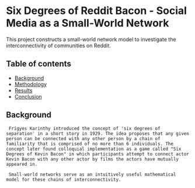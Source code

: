 # Six Degrees of Reddit Bacon - Social Media as a Small-World Network
This project constructs a small-world network model to investigate the interconnectivity of communities on Reddit. 
## Table of contents
* [Background](#Background)
* [Methodology](#Methodology)
* [Results](#Results)
* [Conclusion](#Conclusion)

## Background
     Frigyes Karinthy introduced the concept of 'six degrees of separation' in a short story in 1929. The idea proposes that any given person can be connected with any other person by a chain of familiarity that is comprised of no more than 6 individuals. The concept later found colloquial implementation as a game called "Six Degrees of Kevin Bacon" in which participants attempt to connect actor Kevin Bacon with any other actor by films the actors have mutually appeared in.

     Small-world networks serve as an intuitively useful mathematical model for these chains of interconnectivity. 